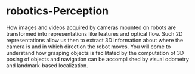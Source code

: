 # robotics-Perception
How images and videos acquired by cameras mounted on robots are transformed into representations like features and optical flow.  Such 2D representations allow us then to extract 3D information about where the camera is and in which direction the robot moves.  You will come to understand how grasping objects is facilitated by the computation of 3D posing of objects and navigation can be accomplished by visual odometry and landmark-based localization.
